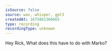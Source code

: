 ```yaml
---
isSource: false
source: wav, whisper, gpt3
createdAt: 1675862366665
type: recording
recordingType: unknown
---
```



Hey Rick, 
What does this have to do with Marko?